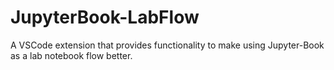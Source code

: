 # JupyterBook-LabFlow
A VSCode extension that provides functionality to make using Jupyter-Book as a lab notebook flow better.
